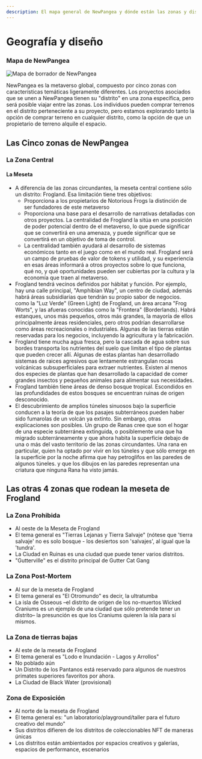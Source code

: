 ```yaml
---
description: El mapa general de NewPangea y dónde están las zonas y distritos.
---
```


# Geografía y diseño

### Mapa de NewPangea

![Mapa de borrador de NewPangea](../../.gitbook/assets/NewPangea-Map-Color-Labels.png)

NewPangea es la metaverso global, compuesto por cinco zonas con características temáticas ligeramente diferentes.  Los proyectos asociados que se unen a NewPangea tienen su "distrito" en una zona específica, pero será posible viajar entre las zonas. Los individuos pueden comprar terrenos en el distrito perteneciente a su proyecto, pero estamos explorando tanto la opción de comprar terreno en cualquier distrito, como la opción de que un propietario de terreno alquile el espacio.&#x20;

## Las Cinco zonas de NewPangea

### La Zona Central

#### La Meseta

* A diferencia de las zonas circundantes, la meseta central contiene sólo un distrito: Frogland. Esa limitación tiene tres objetivos:
  * Proporciona a los propietarios de Notorious Frogs la distinción de ser fundadores de este metaverso
  * Proporciona una base para el desarrollo de narrativas detalladas con otros proyectos.  La centralidad de Frogland la sitúa en una posición de poder potencial dentro de el metaverso, lo que puede significar que se convertirá en una amenaza, y puede significar que se convertirá en un objetivo de toma de control.
  * La centralidad también ayudará al desarrollo de sistemas económicos tanto en el juego como en el mundo real.  Frogland será un campo de pruebas de valor de tokens y utilidad, y su experiencia en esas áreas informará a otros proyectos sobre lo que funciona, qué no, y qué oportunidades pueden ser cubiertas por la cultura y la economía que traen al metaverso. &#x20;
* Frogland tendrá vecinos definidos por hábitat y función. Por ejemplo, hay una calle principal, "Amphibian Way", un centro de ciudad, además habrá áreas subsidiarias que tendrán su propio sabor de negocios. como la "Luz Verde" (Green Light) de Frogland, un área arcana "Frog Worts", y las afueras conocidas como la "Frontera" (Borderlands).  Habrá estanques, unos más pequeños, otros más grandes, la mayoría de ellos principalmente áreas residenciales, pero otros podrían desarrollarse como áreas recreacionales o industriales. Algunas de las tierras están reservadas para los negocios, incluyendo la agricultura y la fabricación.
* Frogland tiene mucha agua fresca, pero la cascada de agua sobre sus bordes transporta los nutrientes del suelo que limitan el tipo de plantas que pueden crecer allí. Algunas de estas plantas han desarrollado sistemas de raices agresivos que lentamente estrangulan rocas volcánicas subsuperficiales para extraer nutrientes. Existen al menos dos especies de plantas que han desarrollado la capacidad de comer grandes insectos y pequeños animales para alimentar sus necesidades.
* Frogland también tiene áreas de denso bosque tropical. Escondidos en las profundidades de estos bosques se encuentran ruinas de origen desconocido.
* El descubrimiento de amplios túneles sinuosos bajo la superficie conducen a la teoría de que los pasajes subterráneos pueden haber sido fumarolas de un volcán ya extinto. Sin embargo, otras explicaciones son posibles. Un grupo de Ranas cree que son el hogar de una especie subterránea extinguida, o posiblemente una que ha migrado subterráneamente y que ahora habita la superficie debajo de una o más del vasto territorio de las zonas circundantes. Una rana en particular, quien ha optado por vivir en los túneles y que sólo emerge en la superficie por la noche afirma que hay petroglifos en las paredes de algunos túneles. y que los dibujos en las paredes representan una criatura que ninguna Rana ha visto jamás.

## Las otras 4 zonas que rodean la meseta de Frogland

### La Zona Prohibida

* Al oeste de la Meseta de Frogland
* El tema general es "Tierras Lejanas y Tierra Salvaje" (nótese que 'tierra salvaje' no es solo bosque - los desiertos son 'salvajes', al igual que la 'tundra'.
* La Ciudad en Ruinas es una ciudad que puede tener varios distritos.
* "Gutterville" es el distrito principal de Gutter Cat Gang

### La Zona Post-Mortem

* Al sur de la meseta de Frogland
* El tema general es "El Otromundo" es decir, la ultratumba
* La isla de Osseous –el distrito de origen de los no-muertos Wicked Craniums es un ejemplo de una ciudad que sólo pretende tener un distrito– la presunción es que los Craniums quieren la isla para sí mismos.

### La Zona de tierras bajas

* Al este de la meseta de Frogland
* El tema general es "Lodo e Inundación - Lagos y Arrollos"
* No poblado aún
* Un Distrito de los Pantanos está reservado para algunos de nuestros primates superiores favoritos por ahora.
* La Ciudad de Black Water (provisional)

### Zona de Exposición

* Al norte de la meseta de Frogland
* El tema general es: "un laboratorio/playground/taller para el futuro creativo del mundo"
* Sus distritos difieren de los distritos de coleccionables NFT de maneras únicas
* Los distritos están ambientados por espacios creativos y galerías, espacios de performance, escenarios&#x20;
